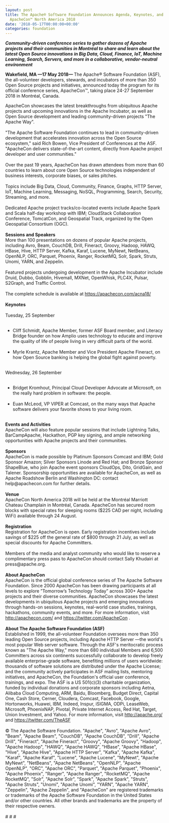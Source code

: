 ```yaml
---
layout: post
title: The Apache® Software Foundation Announces Agenda, Keynotes, and Sponsors for
  ApacheCon™ North America 2018
date: '2018-05-17T00:00:00+00:00'
categories: foundation
---
```

<p><strong><em>Community-driven conference series to gather dozens of Apache projects and their communities in Montréal to share and learn about the latest Open Source innovations in Big Data, Cloud, Finance, IoT, Machine Learning, Search, Servers, and more in a collaborative, vendor-neutral environment</em></strong></p> 
  <p><strong>Wakefield, MA —17 May 2018—&nbsp;</strong>The Apache® Software Foundation (ASF), the all-volunteer developers, stewards, and incubators of more than 350 Open Source projects and initiatives, announced today the program for its official conference series, ApacheCon™, taking place 24-27 September 2018 in Montréal, Canada.</p> 
  <div>ApacheCon showcases the latest breakthroughs from ubiquitous Apache projects and upcoming innovations in the Apache Incubator, as well as Open Source development and leading community-driven projects &quot;The Apache Way&quot;.</div> 
  <div><br /></div> 
  <div>&quot;The Apache Software Foundation continues to lead in community-driven development that accelerates innovation across the Open Source ecosystem,&quot; said Rich Bowen, Vice President of Conferences at the ASF. &quot;ApacheCon delivers state-of-the-art content, directly from Apache project developer and user communities.&quot;</div> 
  <div><br /></div> 
  <div>Over the past 19 years, ApacheCon has drawn attendees from more than 60 countries to learn about core Open Source technologies independent of business interests, corporate biases, or sales pitches.&nbsp;</div> 
  <div><br /></div> 
  <div>Topics include Big Data, Cloud, Community, Finance, Graphs, HTTP Server, IoT, Machine Learning, Messaging, NoSQL, Programming, Search, Security, Streaming, and more.</div> 
  <div><br /></div> 
  <div>Dedicated Apache project tracks/co-located events include Apache Spark and Scala half-day workshop with IBM; CloudStack Collaboration Conference, TomcatCon, and Geospatial Track, organized by the Open Geospatial Consortium (OGC).</div> 
  <div><br /></div> 
  <div><strong>Sessions and Speakers</strong></div> 
  <div>More than 100 presentations on dozens of popular Apache projects, including Avro, Beam, CouchDB, Drill, Fineract, Groovy, Hadoop, HAWQ, HBase, Hive, HTTP Server, Kafka, Karaf, Lucene, MyNewt, NetBeans, OpenNLP, ORC, Parquet, Phoenix, Ranger, RocketMQ, Solr, Spark, Struts, Unomi, YARN, and Zeppelin.</div> 
  <div><br /></div> 
  <div>Featured projects undergoing development in the Apache Incubator include Druid, Dubbo, Gobblin, Hivemall, MXNet, OpenWhisk, PLC4X, Pulsar, S2Graph, and Traffic Control.</div> 
  <div><br /></div> 
  <div>The complete schedule is available at <a href="https://apachecon.com/acna18/">https://apachecon.com/acna18/</a></div> 
  <div><br /></div> 
  <div><strong>Keynotes</strong></div> 
  <div><br /></div> 
  <div>Tuesday, 25 September</div> 
  <div><br /></div> 
  <div> 
    <ul> 
      <li>Cliff Schmidt, Apache Member, former ASF Board member, and Literacy Bridge founder on how Amplio uses technology to educate and improve the quality of life of people living in very difficult parts of the world.<br /><br /></li> 
      <li>Myrle Krantz, Apache Member and Vice President Apache Fineract, on how Open Source banking is helping the global fight against poverty.</li> 
    </ul> 
  </div> 
  <div><br /></div> 
  <div>Wednesday, 26 September</div> 
  <div><br /></div> 
  <div> 
    <ul> 
      <li>Bridget Kromhout, Principal Cloud Developer Advocate at Microsoft, on the really hard problem in software: the people.<br /><br /></li> 
      <li>Euan McLeod, ‎VP VIPER at ‎Comcast, on the many ways that Apache software delivers your favorite shows to your living room.</li> 
    </ul> 
  </div> 
  <div><br /></div> 
  <div><strong>Events and Activities</strong></div> 
  <div>ApacheCon will also feature popular sessions that include Lightning Talks, BarCampApache, Hackathon, PGP key signing, and ample networking opportunities with Apache projects and their communities.</div> 
  <div><br /></div> 
  <div><strong>Sponsors</strong></div> 
  <div>ApacheCon is made possible by Platinum Sponsors Comcast and IBM; Gold Sponsor Amazon; Silver Sponsors Linode and Red Hat; and Bronze Sponsor ShapeBlue, who join Apache event sponsors CloudOps, Dito, GridGain, and Talener. Sponsorship opportunities are available for ApacheCon, as well as Apache Roadshow Berlin and Washington DC: contact help@apachecon.com for further details.</div> 
  <div><br /></div> 
  <div><strong>Venue</strong></div> 
  <div>ApacheCon North America 2018 will be held at the Montréal Marriott Chateau Champlain in Montréal, Canada. ApacheCon has secured room blocks with special rates for sleeping rooms ($225 CAD per night, including WiFi) available through 24 August.</div> 
  <div><br /></div> 
  <div><strong>Registration</strong></div> 
  <div>Registration for ApacheCon is open. Early registration incentives include savings of $225 off the general rate of $800 through 21 July, as well as special discounts for Apache Committers.&nbsp;</div> 
  <div><br /></div> 
  <div>Members of the media and analyst community who would like to reserve a complimentary press pass to ApacheCon should contact Sally Khudairi at press@apache.org.</div> 
  <div><br /></div> 
  <div><strong>About ApacheCon</strong></div> 
  <div>ApacheCon is the official global conference series of The Apache Software Foundation. Since 2000 ApacheCon has been drawing participants at all levels to explore ”Tomorrow’s Technology Today” across 300+ Apache projects and their diverse communities. ApacheCon showcases the latest developments in ubiquitous Apache projects and emerging innovations through hands-on sessions, keynotes, real-world case studies, trainings, hackathons, community events, and more. For more information, visit <a href="http://apachecon.com/">http://apachecon.com/</a> and <a href="https://twitter.com/ApacheCon">https://twitter.com/ApacheCon</a> .</div> 
  <div><br /></div> 
  <div><strong>About The Apache Software Foundation (ASF)</strong></div> 
  <div>Established in 1999, the all-volunteer Foundation oversees more than 350 leading Open Source projects, including Apache HTTP Server —the world's most popular Web server software. Through the ASF's meritocratic process known as &quot;The Apache Way,&quot; more than 680 individual Members and 6,500 Committers across six continents successfully collaborate to develop freely available enterprise-grade software, benefiting millions of users worldwide: thousands of software solutions are distributed under the Apache License; and the community actively participates in ASF mailing lists, mentoring initiatives, and ApacheCon, the Foundation's official user conference, trainings, and expo. The ASF is a US 501(c)(3) charitable organization, funded by individual donations and corporate sponsors including Aetna, Alibaba Cloud Computing, ARM, Baidu, Bloomberg, Budget Direct, Capital One, Cash Store, Cerner, Cloudera, Comcast, Facebook, Google, Hortonworks, Huawei, IBM, Indeed, Inspur, iSIGMA, ODPi, LeaseWeb, Microsoft, PhoenixNAP, Pivotal, Private Internet Access, Red Hat, Target, Union Investment, and Yahoo. For more information, visit <a href="http://apache.org/">http://apache.org/</a> and <a href="https://twitter.com/TheASF">https://twitter.com/TheASF</a></div> 
  <div><br /></div> 
  <div>© The Apache Software Foundation. &quot;Apache&quot;, &quot;Avro&quot;, &quot;Apache Avro&quot;, &quot;Beam&quot;, &quot;Apache Beam&quot;, &quot;CouchDB&quot;, &quot;Apache CouchDB&quot;, &quot;Drill&quot;, &quot;Apache Drill&quot;, &quot;Fineract&quot;, &quot;Apache Fineract&quot;, &quot;Groovy&quot;, &quot;Apache Groovy&quot;, &quot;Hadoop&quot;, &quot;Apache Hadoop&quot;, &quot;HAWQ&quot;, &quot;Apache HAWQ&quot;, &quot;HBase&quot;, &quot;Apache HBase&quot;, &quot;Hive&quot;, &quot;Apache Hive&quot;, &quot;Apache HTTP Server&quot;, &quot;Kafka&quot;, &quot;Apache Kafka&quot;, &quot;Karaf&quot;, &quot;Apache Karaf&quot;, &quot;Lucene&quot;, &quot;Apache Lucene&quot;, &quot;MyNewt&quot;, &quot;Apache MyNewt&quot;, &quot;NetBeans&quot;, &quot;Apache NetBeans&quot;, &quot;OpenNLP&quot;, &quot;Apache OpenNLP&quot;, &quot;ORC&quot;, &quot;Apache ORC&quot;, &quot;Parquet&quot;, &quot;Apache Parquet&quot;, &quot;Phoenix&quot;, &quot;Apache Phoenix&quot;, &quot;Ranger&quot;, &quot;Apache Ranger&quot;, &quot;RocketMQ&quot;, &quot;Apache RocketMQ&quot;, &quot;Solr&quot;, &quot;Apache Solr&quot;, &quot;Spark&quot;, &quot;Apache Spark&quot;, &quot;Struts&quot;, &quot;Apache Struts&quot;, &quot;Unomi&quot;, &quot;Apache Unomi&quot;, &quot;YARN&quot;, &quot;Apache YARN&quot;, &quot;Zeppelin&quot;, &quot;Apache Zeppelin&quot;, and &quot;ApacheCon&quot; are registered trademarks or trademarks of the Apache Software Foundation in the United States and/or other countries. All other brands and trademarks are the property of their respective owners.</div> 
  <div><br /></div> 
  <div># # #</div> 
  <div><br /></div>
